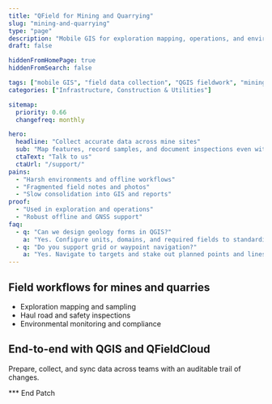 ```yaml
---
title: "QField for Mining and Quarrying"
slug: "mining-and-quarrying"
type: "page"
description: "Mobile GIS for exploration mapping, operations, and environmental monitoring in mines and quarries."
draft: false

hiddenFromHomePage: true
hiddenFromSearch: false

tags: ["mobile GIS", "field data collection", "QGIS fieldwork", "mining", "quarry", "geology mapping"]
categories: ["Infrastructure, Construction & Utilities"]

sitemap:
  priority: 0.66
  changefreq: monthly

hero:
  headline: "Collect accurate data across mine sites"
  sub: "Map features, record samples, and document inspections even without connectivity."
  ctaText: "Talk to us"
  ctaUrl: "/support/"
pains:
  - "Harsh environments and offline workflows"
  - "Fragmented field notes and photos"
  - "Slow consolidation into GIS and reports"
proof:
  - "Used in exploration and operations"
  - "Robust offline and GNSS support"
faq:
  - q: "Can we design geology forms in QGIS?"
    a: "Yes. Configure units, domains, and required fields to standardize inputs."
  - q: "Do you support grid or waypoint navigation?"
    a: "Yes. Navigate to targets and stake out planned points and lines."
---
```


## Field workflows for mines and quarries
- Exploration mapping and sampling  
- Haul road and safety inspections  
- Environmental monitoring and compliance

## End-to-end with QGIS and QFieldCloud
Prepare, collect, and sync data across teams with an auditable trail of changes.

*** End Patch